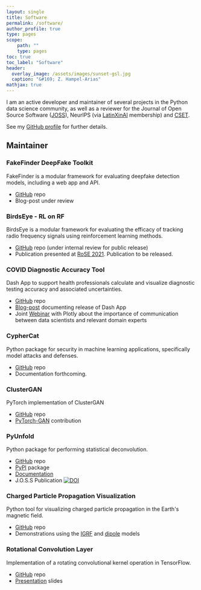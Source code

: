 ```yaml
---
layout: single
title: Software
permalink: /software/
author_profile: true
type: pages
scope:
    path: ""
    type: pages
toc: true
toc_label: "Software"
header:
  overlay_image: /assets/images/sunset-gsl.jpg
  caption: "&#169; Z. Hampel-Arias"
mathjax: true
---
```


I am an active developer and maintainer of several projects in the Python data science community,
as well as a reviewer for the Journal of Open Source Software ([JOSS](http://joss.theoj.org/)),
NeurIPS (via [LatinXinAI](https://www.latinxinai.org/) membership) and [CSET](https://cset.georgetown.edu/).

See my [GitHub profile](http://github.com/zhampel) for further details.

## Maintainer

### FakeFinder DeepFake Toolkit
FakeFinder is a modular framework for evaluating deepfake detection models, including a web app and API.
- [GitHub](https://github.com/IQTLabs/FakeFinder) repo
- Blog-post under review

### BirdsEye - RL on RF
BirdsEye is a modular framework for evaluating the efficacy of tracking radio frequency signals using reinforcement learning methods.
- [GitHub](https://github.com/IQTLabs/BirdsEye) repo (under internal review for public release)
- Publication presented at [RoSE 2021](https://rose-workshops.github.io/rose2021/). Publication to be released.

### COVID Diagnostic Accuracy Tool
Dash App to support health professionals calculate and visualize diagnostic testing accuracy and associated uncertainties.
- [GitHub](https://github.com/BNext-IQT/covid-test-db) repo
- [Blog-post](https://medium.com/@abrennen/2e42ee4f610e) documenting release of Dash App
- Joint [Webinar](https://go.plotly.com/dash-iqt) with Plotly about the importance of communication between data scientists and relevant domain experts

### CypherCat
Python package for security in machine learning applications, specifically model attacks and defenses.
- [GitHub](https://github.com/Lab41/cyphercat) repo
- Documentation forthcoming.

### ClusterGAN
PyTorch implementation of ClusterGAN
- [GitHub](https://github.com/zhampel/clusterGAN) repo
- [PyTorch-GAN](https://github.com/eriklindernoren/PyTorch-GAN#cluster-gan) contribution

### PyUnfold

Python package for performing statistical deconvolution.
- [GitHub](https://github.com/zhampel/pyunfold) repo
- [PyPI](https://pypi.org/project/PyUnfold/) package
- [Documentation](https://jrbourbeau.github.io/pyunfold/index.html)
- J.O.S.S Publication [![DOI](http://joss.theoj.org/papers/10.21105/joss.00741/status.svg)](https://doi.org/10.21105/joss.00741)

### Charged Particle Propagation Visualization

Python tool for visualizing charged particle propagation in the Earth's magnetic field.
- [GitHub](https://github.com/zhampel/cr-igrf-prop) repo
- Demonstrations using the [IGRF](https://youtu.be/0FDwW1mo2Vk) and [dipole](https://youtu.be/YA2j0FwJTsI) models


### Rotational Convolution Layer

Implementation of a rotating convolutional kernel operation in TensorFlow.
- [GitHub](https://github.com/zhampel/rot-inv-conv) repo
- [Presentation](http://bit.ly/zhampel-rot-inv-conv-slides) slides

